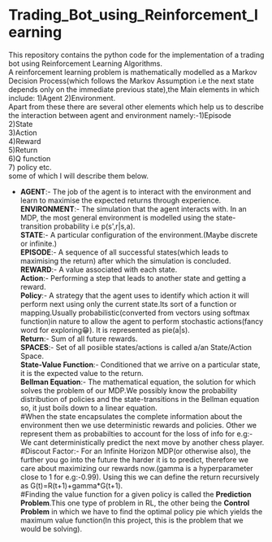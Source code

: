 # Trading_Bot_using_Reinforcement_learning
This repository contains the python code for the implementation of a trading bot using Reinforcement Learning Algorithms.<br/>
A reinforcement learning problem is mathematically modelled as a Markov Decision Process(which follows the Markov Assumption i.e the next state depends only on the immediate previous state),the Main elements in which include: 1)Agent 2)Environment.<br/>
Apart from these there are several other elements which help us to describe the interaction between agent and environment namely:-1)Episode <br/> 2)State <br/>3)Action <br/>4)Reward <br/>5)Return <br/>6)Q function <br/>7) policy etc. <br/>some of which I will describe them below.<br/>
* **AGENT**:- The job of the agent is to interact with the environment and learn to maximise the expected returns through experience.<br/>
**ENVIRONMENT**:- The simulation that the agent interacts with. In an MDP, the most general environment is modelled using the state-transition probability i.e p(s',r|s,a).<br/>
**STATE**:- A particular configuration of the environment.(Maybe discrete or infinite.)<br/>
**EPISODE**:- A sequence of all successful states(which leads to maximising the return) after which the simulation is concluded.<br/>
**REWARD**:- A value associated with each state.<br/>
**Action**:- Performing a step that leads to another state and getting a reward.<br/>
**Policy**:- A strategy that the agent uses to identify which action it will perform next using only the current state.Its sort of a function or mapping.Usually probabilistic(converted from vectors using softmax function)in nature to allow the agent to perform stochastic actions(fancy word for exploring😁). It is represented as pie(a|s).<br/>
**Return**:- Sum of all future rewards.<br/>
**SPACES**:- Set of all posiible states/actions is called a/an State/Action Space.<br/>
**State-Value Function**:- Conditioned that we arrive on a particular state, it is the expected value to the return.<br/>
**Bellman Equation**:- The mathematical equation, the solution for which solves the problem of our MDP.We possibly know the probability distribution of policies and the state-transitions in the Bellman equation so, it just boils down to a linear equation. <br/>
#When the state encapsulates the complete information about the environment then we use deterministic rewards and policies. Other we represent them as probabilties to account for the loss of info for e.g:- We cant deterministically predict the next move by another chess player.<br/>
#Discout Factor:- For an Infinite Horizon MDP(or otherwise also), the further you go into the future the harder it is to predict, therefore we care about maximizing our rewards now.(gamma is a hyperparameter close to 1 for e.g:-0.99). Using this we can define the return recursively as G(t)=R(t+1)+gamma*G(t+1).<br/>
#Finding the value function for a given policy is called the **Prediction Problem**.This one type of problem in RL, the other being the **Control Problem** in which we have to find the optimal policy pie which yields the maximum value function(In this project, this is the problem that we would be solving).<br/>
